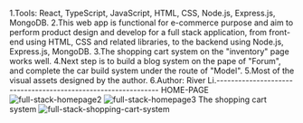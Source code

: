 1.Tools: React, TypeScript, JavaScript, HTML, CSS, Node.js, Express.js, MongoDB.
2.This web app is functional for e-commerce purpose and aim to perform product design and develop for a full stack application, from front-end using HTML, CSS and related libraries,  to the backend using Node.js, Express.js, MongoDB. 
3.The shopping cart system on the "inventory" page works well. 
4.Next step is to build a blog system on the pape of "Forum",  and complete the car build system under the route of "Model".
5.Most of the visual assets designed by the author.
6.Author: River Li.--------------------------------------------------------------
HOME-PAGE
![full-stack-homepage2](https://github.com/user-attachments/assets/bce74532-cffa-4507-aed5-f3b7f0d7e202)
![full-stack-homepage3](https://github.com/user-attachments/assets/66dc392f-1519-487f-879e-ad9a88032888)
The shopping cart system
![full-stack-shopping-cart-system](https://github.com/user-attachments/assets/1fd69327-64d9-4d2a-9f19-26f92f8ffbdf)
